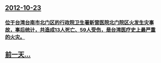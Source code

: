 ## [2012-10-23](/zh/news/2012/10/23/index.md)

### [ 位于台湾台南市北门区的行政院卫生署新营医院北门院区火发生灾事故，事后统计，共造成13人死亡、59人受伤，是台湾医疗史上最严重的火灾。](/zh/news/2012/10/23/位于台湾台南市北门区的行政院卫生署新营医院北门院区火发生灾事故-事后统计-共造成13人死亡-59人受伤-是台湾医疗史上.md)
## [前一天...](/zh/news/2012/10/22/index.md)

